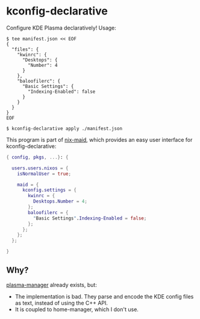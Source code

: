 # kconfig-declarative

Configure KDE Plasma declaratively! Usage:

```
$ tee manifest.json << EOF
{
  "files": {
    "kwinrc": {
      "Desktops": {
        "Number": 4
      }
    },
    "baloofilerc": {
      "Basic Settings": {
        "Indexing-Enabled": false
      }
    }
  }
}
EOF

$ kconfig-declarative apply ./manifest.json
```

This program is part of [nix-maid](https://github.com/viperML/nix-maid), which provides an easy user interface for kconfig-declarative:

```nix
{ config, pkgs, ...}: {

  users.users.nixos = {
    isNormalUser = true;

    maid = {
      kconfig.settings = {
        kwinrc = {
          Desktops.Number = 4;
        };
        baloofilerc = {
          "Basic Settings".Indexing-Enabled = false;
        };
      };
    };
  };

}
```

## Why?

[plasma-manager](https://github.com/nix-community/plasma-manager) already exists, but:

- The implementation is bad. They parse and encode the KDE config files as text, instead of using the C++ API.
- It is coupled to home-manager, which I don't use.
